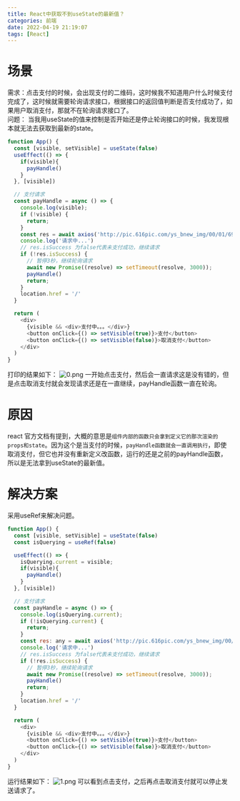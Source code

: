 ```yaml
---
title: React中获取不到useState的最新值？
categories: 前端
date: 2022-04-19 21:19:07
tags: [React]
---
```



# 场景
需求：点击支付的时候，会出现支付的二维码，这时候我不知道用户什么时候支付完成了，这时候就需要轮询请求接口，根据接口的返回值判断是否支付成功了，如果用户取消支付，那就不在轮询请求接口了。  
问题： 当我用useState的值来控制是否开始还是停止轮询接口的时候，我发现根本就无法去获取到最新的state。
<!-- more -->
```js
function App() {
  const [visible, setVisible] = useState(false)
  useEffect(() => {
    if(visible){
      payHandle()
    }
  }, [visible])

  // 支付请求
  const payHandle = async () => {
    console.log(visible);
    if (!visible) {
      return;
    }
    const res = await axios('http://pic.616pic.com/ys_bnew_img/00/01/69/BnYq61qLwM.jpg')
    console.log('请求中...')
    // res.isSuccess 为false代表未支付成功，继续请求
    if (!res.isSuccess) {
      // 暂停3秒，继续轮询请求
      await new Promise((resolve) => setTimeout(resolve, 3000));
      payHandle()
      return;
    }
    location.href = '/'
  }

  return (
    <div>
      {visible && <div>支付中。。。</div>}
      <button onClick={() => setVisible(true)}>支付</button>
      <button onClick={() => setVisible(false)}>取消支付</button>
    </div>
  )
}
```
打印的结果如下：
![0.png](/React中获取不到useState的最新值？/0.png)
一开始点击支付，然后会一直请求这是没有错的，但是点击取消支付就会发现请求还是在一直继续，payHandle函数一直在轮询。

# 原因
react 官方文档有提到，大概的意思是`组件内部的函数只会拿到定义它的那次渲染的props和state`。因为这个是当支付的时候，`payHandle函数就会一直调用执行`，即使取消支付，但它也并没有重新定义改函数，运行的还是之前的payHandle函数，所以是无法拿到useState的最新值。

# 解决方案
采用useRef来解决问题。
```js
function App() {
  const [visible, setVisible] = useState(false)
  const isQuerying = useRef(false)

  useEffect(() => {
    isQuerying.current = visible;
    if(visible){
      payHandle()
    }
  }, [visible])

  // 支付请求
  const payHandle = async () => {
    console.log(isQuerying.current);
    if (!isQuerying.current) {
      return;
    }
    const res: any = await axios('http://pic.616pic.com/ys_bnew_img/00/01/69/BnYq61qLwM.jpg')
    console.log('请求中...')
    // res.isSuccess 为false代表未支付成功，继续请求
    if (!res.isSuccess) {
      // 暂停3秒，继续轮询请求
      await new Promise((resolve) => setTimeout(resolve, 3000));
      payHandle()
      return;
    }
    location.href = '/'
  }

  return (
    <div>
      {visible && <div>支付中。。。</div>}
      <button onClick={() => setVisible(true)}>支付</button>
      <button onClick={() => setVisible(false)}>取消支付</button>
    </div>
  )
}
```
运行结果如下：
![1.png](/React中获取不到useState的最新值？/1.png)
可以看到点击支付，之后再点击取消支付就可以停止发送请求了。
